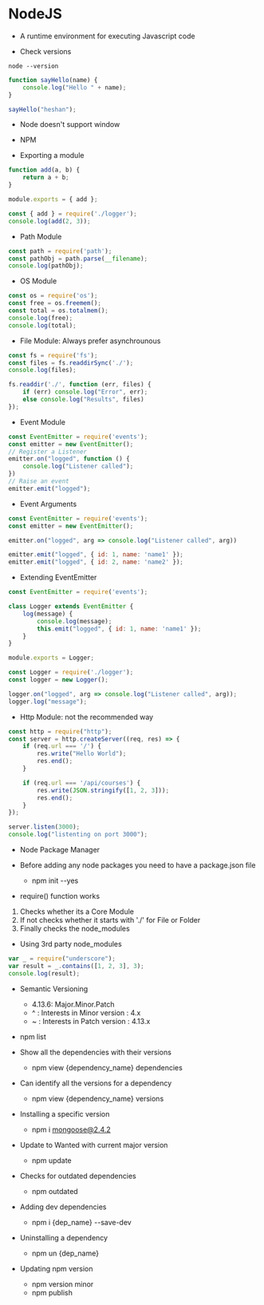 # NodeJS

- A runtime environment for executing Javascript code

- Check versions
~~~text
node --version
~~~

~~~js
function sayHello(name) {
    console.log("Hello " + name);
}

sayHello("heshan");
~~~

- Node doesn't support window
- NPM

- Exporting a module
~~~js
function add(a, b) {
    return a + b;
}

module.exports = { add };
~~~

~~~js
const { add } = require('./logger');
console.log(add(2, 3));
~~~

- Path Module
~~~js
const path = require('path');
const pathObj = path.parse(__filename);
console.log(pathObj);
~~~

- OS Module
~~~js
const os = require('os');
const free = os.freemem();
const total = os.totalmem();
console.log(free);
console.log(total);
~~~

- File Module: Always prefer asynchrounous
~~~js
const fs = require('fs');
const files = fs.readdirSync('./');
console.log(files);

fs.readdir('./', function (err, files) {
    if (err) console.log("Error", err);
    else console.log("Results", files)
});
~~~

- Event Module
~~~js
const EventEmitter = require('events');
const emitter = new EventEmitter();
// Register a Listener
emitter.on("logged", function () {
    console.log("Listener called");
})
// Raise an event
emitter.emit("logged");
~~~

- Event Arguments
~~~js
const EventEmitter = require('events');
const emitter = new EventEmitter();

emitter.on("logged", arg => console.log("Listener called", arg))

emitter.emit("logged", { id: 1, name: 'name1' });
emitter.emit("logged", { id: 2, name: 'name2' });
~~~

- Extending EventEmitter
~~~js
const EventEmitter = require('events');

class Logger extends EventEmitter {
    log(message) {
        console.log(message);
        this.emit("logged", { id: 1, name: 'name1' });
    }
}

module.exports = Logger;
~~~

~~~js
const Logger = require('./logger');
const logger = new Logger();

logger.on("logged", arg => console.log("Listener called", arg));
logger.log("message");
~~~

- Http Module: not the recommended way
~~~js
const http = require("http");
const server = http.createServer((req, res) => {
    if (req.url === '/') {
        res.write("Hello World");
        res.end();
    }

    if (req.url === '/api/courses') {
        res.write(JSON.stringify([1, 2, 3]));
        res.end();
    }
});

server.listen(3000);
console.log("listenting on port 3000");
~~~

- Node Package Manager
- Before adding any node packages you need to have a package.json file
    - npm init --yes

- require() function works
1. Checks whether its a Core Module 
2. If not checks whether it starts with './' for File or Folder
3. Finally checks the node_modules

- Using 3rd party node_modules
~~~js
var _ = require("underscore");
var result = _.contains([1, 2, 3], 3);
console.log(result);
~~~

- Semantic Versioning
    - 4.13.6: Major.Minor.Patch
    - \^ : Interests in Minor version : 4.x
    - \~ : Interests in Patch version : 4.13.x

- npm list

- Show all the dependencies with their versions
    - npm view {dependency_name} dependencies

- Can identify all the versions for a dependency
    - npm view {dependency_name} versions

- Installing a specific version
    - npm i mongoose@2.4.2

- Update to Wanted  with current major version
    - npm update

- Checks for outdated dependencies
    - npm outdated

- Adding dev dependencies
    - npm i {dep_name} --save-dev

- Uninstalling a dependency
    - npm un {dep_name}

- Updating npm version
    - npm version minor
    - npm publish